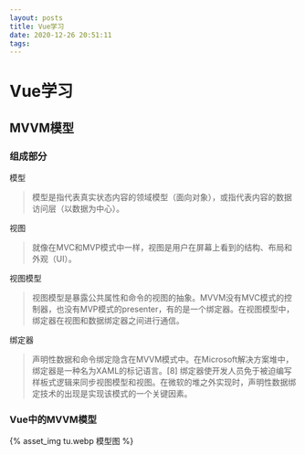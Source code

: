 ```yaml
---
layout: posts
title: Vue学习
date: 2020-12-26 20:51:11
tags:
---
```


# Vue学习

## MVVM模型

### 组成部分

模型

> 模型是指代表真实状态内容的领域模型（面向对象），或指代表内容的数据访问层（以数据为中心）。

视图

> 就像在MVC和MVP模式中一样，视图是用户在屏幕上看到的结构、布局和外观（UI）。

视图模型

> 视图模型是暴露公共属性和命令的视图的抽象。MVVM没有MVC模式的控制器，也没有MVP模式的presenter，有的是一个绑定器。在视图模型中，绑定器在视图和数据绑定器之间进行通信。

绑定器

> 声明性数据和命令绑定隐含在MVVM模式中。在Microsoft解决方案堆中，绑定器是一种名为XAML的标记语言。[8] 绑定器使开发人员免于被迫编写样板式逻辑来同步视图模型和视图。在微软的堆之外实现时，声明性数据绑定技术的出现是实现该模式的一个关键因素。

### Vue中的MVVM模型

{% asset_img tu.webp 模型图 %}